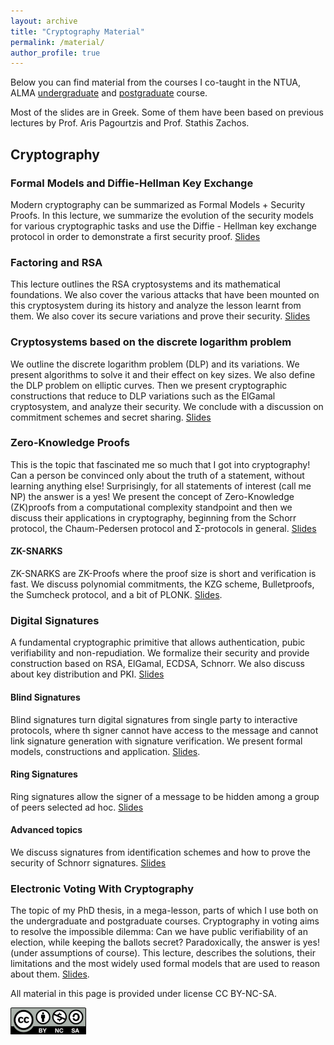 ```yaml
---
layout: archive
title: "Cryptography Material"
permalink: /material/
author_profile: true
---
```


Below you can find material from the courses I co-taught in the NTUA, ALMA [undergraduate](https://courses.corelab.ntua.gr/crypto/) and [postgraduate](https://courses.corelab.ntua.gr/atc/) course.

Most of the slides are in Greek. Some of them have been based on previous lectures by Prof. Aris Pagourtzis and Prof. Stathis Zachos. 

## Cryptography

### Formal Models and Diffie-Hellman Key Exchange

Modern cryptography can be summarized as Formal Models + Security Proofs. In this lecture, we summarize the evolution of the security models for various cryptographic tasks and use the Diffie - Hellman key exchange protocol in order to demonstrate a first security proof. [Slides](/files/teaching/cryptoFormalModels.pdf)

### Factoring and RSA

This lecture outlines the RSA cryptosystems and its mathematical foundations. We also cover the various attacks that have been mounted on this cryptosystem during its history and analyze the lesson learnt from them. We also cover its secure variations and prove their security.  [Slides](/files/teaching/cryptoFormalModels.pdf)

### Cryptosystems based on the discrete logarithm problem

We outline the discrete logarithm problem (DLP) and its variations. We present algorithms to solve it and their effect on key sizes. We also define the DLP problem on elliptic curves. Then we present cryptographic constructions that reduce to DLP variations such as the ElGamal cryptosystem, and analyze their security. We conclude with a discussion on commitment schemes and secret sharing. [Slides](/files/teaching/DLP.pdf)

### Zero-Knowledge Proofs

This is the topic that fascinated me so much that I got into cryptography! Can a person be convinced only about the truth of a statement, without learning anything else! Surprisingly, for all statements of interest (call me NP) the answer is a yes! We present the concept of Zero-Knowledge (ZK)proofs from a computational complexity standpoint and then we discuss their applications in cryptography, beginning from the Schorr protocol, the Chaum-Pedersen protocol and Σ-protocols in general. [Slides](/files/teaching/ZK_ppt.pdf)

#### ZK-SNARKS

ZK-SNARKS are ZK-Proofs where the proof size is short and verification is fast. We discuss polynomial commitments, the KZG scheme, Bulletproofs, the Sumcheck protocol, and a bit of PLONK. [Slides](/files/teaching/zkSNARKs.pdf).

### Digital Signatures

A fundamental cryptographic primitive that allows authentication, pubic verifiability and non-repudiation. We formalize their security and provide construction based on RSA, ElGamal, ECDSA, Schnorr. We also discuss about key distribution and PKI. [Slides](/files/teaching/DS_ppt.pdf)

#### Blind Signatures

Blind signatures turn digital signatures from single party to interactive protocols, where th signer cannot have access to the message and cannot link signature generation with signature verification. We present formal models, constructions and application. [Slides](/files/teaching/blind.pdf).

#### Ring Signatures

Ring signatures allow the signer of a message to be hidden among a group of peers selected ad hoc. [Slides](/files/teaching/ring.pdf)

#### Advanced topics

We discuss signatures from identification schemes and how to prove the security of Schnorr signatures. [Slides](/files/teaching/secDsBs.pdf)

### Electronic Voting With Cryptography

The topic of my PhD thesis, in a mega-lesson, parts of which I use both on the undergraduate and postgraduate courses.
Cryptography in voting aims to resolve the impossible dilemma: Can we have public verifiability of an election, while keeping the ballots secret? Paradoxically, the answer is yes! (under assumptions of course). This lecture, describes the solutions, their limitations and the most widely used formal models that are used to reason about them. [Slides](/files/teaching/cryptovoting.pdf).

All material in this page is provided under license CC BY-NC-SA.

 ![CC BY-NC-SA](/images/by-nc-sa.png)
